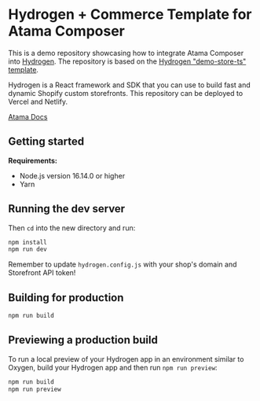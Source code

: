 # Hydrogen + Commerce Template for Atama Composer
This is a demo repository showcasing how to integrate Atama Composer into [Hydrogen](https://shopify.dev/custom-storefronts/hydrogen). The repository is based on the [Hydrogen "demo-store-ts" template](https://github.com/shopify/hydrogen/tree/dist/templates/demo-store-ts).

Hydrogen is a React framework and SDK that you can use to build fast and dynamic Shopify custom storefronts. This repository can be deployed to Vercel and Netlify.

[Atama Docs](https://docs.atama.co/docs/composer-studio/developer-guides/guides/remix)

## Getting started

**Requirements:**

- Node.js version 16.14.0 or higher
- Yarn

## Running the dev server

Then `cd` into the new directory and run:

```bash
npm install
npm run dev
```

Remember to update `hydrogen.config.js` with your shop's domain and Storefront API token!

## Building for production

```bash
npm run build
```

## Previewing a production build

To run a local preview of your Hydrogen app in an environment similar to Oxygen, build your Hydrogen app and then run `npm run preview`:

```bash
npm run build
npm run preview
```
